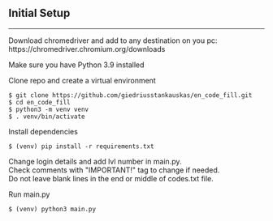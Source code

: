 ## Initial Setup
<hr>
Download chromedriver and add to any destination on you pc:
https://chromedriver.chromium.org/downloads

Make sure you have Python 3.9 installed

Clone repo and create a virtual environment
```
$ git clone https://github.com/giedriusstankauskas/en_code_fill.git
$ cd en_code_fill
$ python3 -m venv venv
$ . venv/bin/activate
```
Install dependencies
```
$ (venv) pip install -r requirements.txt
```
Change login details and add lvl number in main.py.
<br>
Check comments with "IMPORTANT!" tag to change if needed.
<br>
Do not leave blank lines in the end or middle of codes.txt file.

Run main.py
```
$ (venv) python3 main.py
```